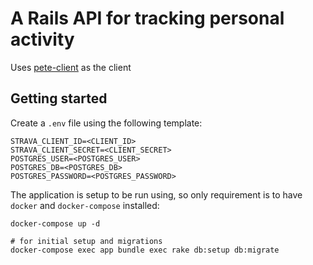 # A Rails API for tracking personal activity

Uses [pete-client](https://github.com/kutrumbo/pete-client) as the client

## Getting started

Create a `.env` file using the following template:

```
STRAVA_CLIENT_ID=<CLIENT_ID>
STRAVA_CLIENT_SECRET=<CLIENT_SECRET>
POSTGRES_USER=<POSTGRES_USER>
POSTGRES_DB=<POSTGRES_DB>
POSTGRES_PASSWORD=<POSTGRES_PASSWORD>
```

The application is setup to be run using, so only requirement is to have `docker` and `docker-compose` installed:

```
docker-compose up -d

# for initial setup and migrations
docker-compose exec app bundle exec rake db:setup db:migrate
```
